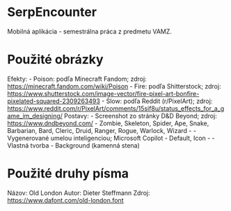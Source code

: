 # SerpEncounter
Mobilná aplikácia - semestrálna práca z predmetu VAMZ.

# Použité obrázky
Efekty:
	- Poison: podľa Minecraft Fandom; zdroj: https://minecraft.fandom.com/wiki/Poison
	- Fire: podľa Shitterstock; zdroj: https://www.shutterstock.com/image-vector/fire-pixel-art-bonfire-pixelated-squared-2309263493
	- Slow: podľa Reddit (r/PixelArt); zdroj: https://www.reddit.com/r/PixelArt/comments/15sif8u/status_effects_for_a_game_im_designing/
Postavy:
	- Screenshot zo stránky D&D Beyond; zdroj: https://www.dndbeyond.com/
	- Zombie, Skeleton, Spider, Ape, Snake, Barbarian, Bard, Cleric, Druid, Ranger, Rogue, Warlock, Wizard
	- 
	- Vygenerované umelou inteligenciou; Microsoft Copilot
	- Default, Icon
	-
	- Vlastná tvorba
	- Background (kamenná stena)

# Použité druhy písma
Názov: Old London
Autor: Dieter Steffmann
Zdroj: https://www.dafont.com/old-london.font

	